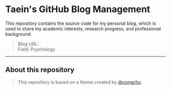# Taein's GitHub Blog Management

This repository contains the source code for my personal blog, which is used to share my academic interests, research progress, and professional background.

> Blog URL:  <br>
> Field: Psychology

---

## About this repository

> This repository is based on a theme created by [@congchu](https://github.com/congchu/web-porfolio)
